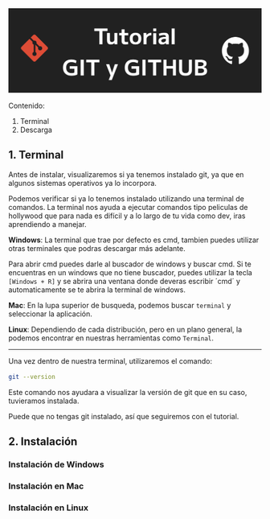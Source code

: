 <img src='./assets/Titular.png'>

Contenido:
1. Terminal
2. Descarga

## 1. Terminal
Antes de instalar, visualizaremos si ya tenemos instalado git, ya que en algunos sistemas operativos ya lo incorpora.

Podemos verificar si ya lo tenemos instalado utilizando una terminal de comandos. La terminal nos ayuda a ejecutar comandos tipo peliculas de hollywood que para nada es difícil y a lo largo de tu vida como dev, iras aprendiendo a manejar.

**Windows**: La terminal que trae por defecto es cmd, tambien puedes utilizar otras terminales que podras descargar más adelante. 

Para abrir cmd puedes darle al buscador de windows y buscar cmd. Si te encuentras en un windows que no tiene buscador, puedes utilizar la tecla `[Windows + R]` y se abrira una ventana donde deveras escribir ´cmd´ y automaticamente se te abrira la terminal de windows.

**Mac**: En la lupa superior de busqueda, podemos buscar `terminal` y seleccionar la aplicación.

**Linux**: Dependiendo de cada distribución, pero en un plano general, la podemos encontrar en nuestras herramientas como `Terminal`.

---

Una vez dentro de nuestra terminal, utilizaremos el comando:
```Bash
git --version
```

Este comando nos ayudara a visualizar la versión de git que en su caso, tuvieramos instalada.

Puede que no tengas git instalado, así que seguiremos con el tutorial.

## 2. Instalación

### Instalación de Windows

### Instalación en Mac

### Instalación en Linux